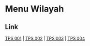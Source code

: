 # Menu Wilayah

## Link

[TPS 001](https://github.com/gigit-pemilu/pemilu-2024-71-sulawesi-utara/tree/main/pilpres/hitung-suara/sub/71-sulawesi-utara/sub/07-minahasa-tenggara/sub/09-tombatu-timur/sub/2005-molompar-dua-utara/sub/001-tps)
 | 
[TPS 002](https://github.com/gigit-pemilu/pemilu-2024-71-sulawesi-utara/tree/main/pilpres/hitung-suara/sub/71-sulawesi-utara/sub/07-minahasa-tenggara/sub/09-tombatu-timur/sub/2005-molompar-dua-utara/sub/002-tps)
 | 
[TPS 003](https://github.com/gigit-pemilu/pemilu-2024-71-sulawesi-utara/tree/main/pilpres/hitung-suara/sub/71-sulawesi-utara/sub/07-minahasa-tenggara/sub/09-tombatu-timur/sub/2005-molompar-dua-utara/sub/003-tps)
 | 
[TPS 004](https://github.com/gigit-pemilu/pemilu-2024-71-sulawesi-utara/tree/main/pilpres/hitung-suara/sub/71-sulawesi-utara/sub/07-minahasa-tenggara/sub/09-tombatu-timur/sub/2005-molompar-dua-utara/sub/004-tps)

